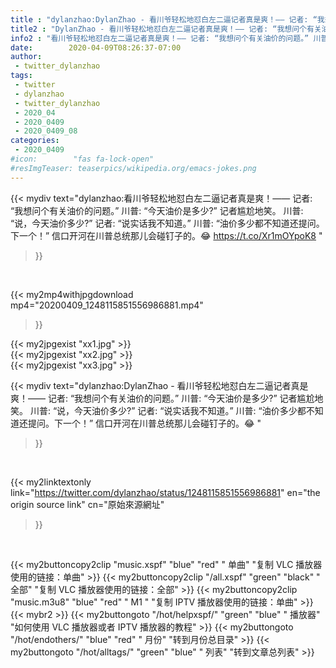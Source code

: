 ```yaml
---
title : "dylanzhao:DylanZhao - 看川爷轻松地怼白左二逼记者真是爽！—— 记者: “我想问个有关油价的问题。” 川普: “今天油价是多少?” 记者尴尬地笑。 川普: “说，今天油价多少?” 记者: “说实话我不知道。” 川普: “油价多少都不知道还提问。下一个！”  信口开河在川普总统那儿会碰钉子的。😂 "
title2 : "DylanZhao - 看川爷轻松地怼白左二逼记者真是爽！—— 记者: “我想问个有关油价的问题。” 川普: “今天油价是多少?” 记者尴尬地笑。 川普: “说，今天油价多少?” 记者: “说实话我不知道。” 川普: “油价多少都不知道还提问。下一个！”  信口开河在川普总统那儿会碰钉子的。😂 "
info2 : "看川爷轻松地怼白左二逼记者真是爽！—— 记者: “我想问个有关油价的问题。” 川普: “今天油价是多少?” 记者尴尬地笑。 川普: “说，今天油价多少?” 记者: “说实话我不知道。” 川普: “油价多少都不知道还提问。下一个！”  信口开河在川普总统那儿会碰钉子的。😂 https://t.co/Xr1mOYpoK8 "
date:        2020-04-09T08:26:37-07:00
author:
 - twitter_dylanzhao
tags:
 - twitter
 - dylanzhao
 - twitter_dylanzhao
 - 2020_04
 - 2020_0409
 - 2020_0409_08
categories:
 - 2020_0409
#icon:        "fas fa-lock-open"
#resImgTeaser: teaserpics/wikipedia.org/emacs-jokes.png
---
```


{{< mydiv text="dylanzhao:看川爷轻松地怼白左二逼记者真是爽！—— 记者: “我想问个有关油价的问题。” 川普: “今天油价是多少?” 记者尴尬地笑。 川普: “说，今天油价多少?” 记者: “说实话我不知道。” 川普: “油价多少都不知道还提问。下一个！”  信口开河在川普总统那儿会碰钉子的。😂 https://t.co/Xr1mOYpoK8 "
>}}
<br>


{{< my2mp4withjpgdownload mp4="20200409_1248115851556986881.mp4"
>}}

{{< my2jpgexist "xx1.jpg" >}}<br>
{{< my2jpgexist "xx2.jpg" >}}<br>
{{< my2jpgexist "xx3.jpg" >}}<br>



{{< mydiv text="dylanzhao:DylanZhao - 看川爷轻松地怼白左二逼记者真是爽！—— 记者: “我想问个有关油价的问题。” 川普: “今天油价是多少?” 记者尴尬地笑。 川普: “说，今天油价多少?” 记者: “说实话我不知道。” 川普: “油价多少都不知道还提问。下一个！”  信口开河在川普总统那儿会碰钉子的。😂 "
>}}
<br>

{{< my2linktextonly link="https://twitter.com/dylanzhao/status/1248115851556986881"
en="the origin source link" cn="原始來源網址"
>}}


<br>

{{< my2buttoncopy2clip "music.xspf"        "blue"   "red"    " 单曲"  "复制 VLC 播放器使用的链接：单曲" >}} {{< my2buttoncopy2clip "/all.xspf"         "green"  "black"  " 全部"  "复制 VLC 播放器使用的链接：全部" >}} {{< my2buttoncopy2clip "music.m3u8"        "blue"   "red"    " M1 "    "复制 IPTV 播放器使用的链接：单曲" >}} {{< mybr2 >}} {{< my2buttongoto      "/hot/helpxspf/"    "green"  "blue"   " 播放器" "如何使用 VLC 播放器或者 IPTV 播放器的教程" >}} {{< my2buttongoto      "/hot/endothers/"   "blue"   "red"    " 月份"   "转到月份总目录" >}} {{< my2buttongoto      "/hot/alltags/"     "green"  "blue"   " 列表"   "转到文章总列表" >}} 
